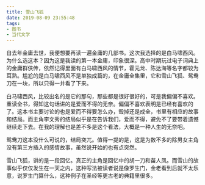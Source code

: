 ```yaml
---
title: 雪山飞狐
date: 2019-08-09 23:55:48
tags:
- 图书
- 当代文学
---
```


自去年金庸去世，我便想要再读一遍金庸的几部书。这次我选择的是白马啸西风。为什么选这本？因为这是我读的第一本金庸，印象很深。高中时期玩过电子词典上的金庸群侠传，依然记得里面有白马啸西风的情节，霍元龙、陈达海等名字都较为耳熟。尴尬的是白马啸西风不是单独成篇的，在金庸全集里，它和雪山飞狐、鸳鸯刀在一块，所以只得一并看了下来。

白马啸西风，比较出名的是它的那句，那些都是很好很好的，可是我偏偏不喜欢。重读全书，得知这句话讲的是爱而不得的无奈。偏偏不喜欢表明是已经有喜欢的了。这本书主要讨论的也是爱而不得要怎么办，毁掉还是成全，书里有相应的故事和结局。而主角李文秀的结局似乎是在告诉我们，爱而不得，避免不了要带着遗憾继续走下去。在我的理解也是差不多是这个看法，大概是一种人生的无奈吧。

鸳鸯刀这本没什么可说的，结局突兀。值得一提的是，这是为数不多的除男女主角没有第三方插入的感情故事，虽然说开始的也有点突然。

雪山飞狐，讲的是一段回忆。真正的主角是回忆中的胡一刀和苗人凤。而雪山的故事似乎仅仅发生在一天之内，这种写法被读者说是像罗生门，金老看到后就不太乐意，说罗生门算什么，这种例子在圣经等更古老的典籍里很多。
